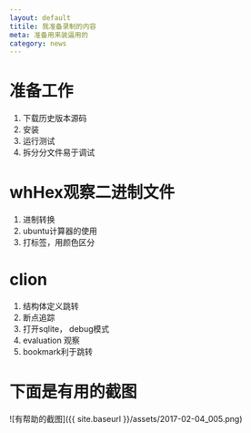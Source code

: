 ```yaml
---
layout: default
titile: 我准备录制的内容
meta: 准备用来装逼用的
category: news
---
```

# 准备工作
1. 下载历史版本源码
2. 安装
3. 运行测试
4. 拆分分文件易于调试

# whHex观察二进制文件
1. 进制转换
2. ubuntu计算器的使用
3. 打标签，用颜色区分

# clion
1. 结构体定义跳转
1. 断点追踪
2. 打开sqlite， debug模式
3. evaluation 观察
4. bookmark利于跳转

# 下面是有用的截图
![有帮助的截图]({{ site.baseurl }}/assets/2017-02-04_005.png)